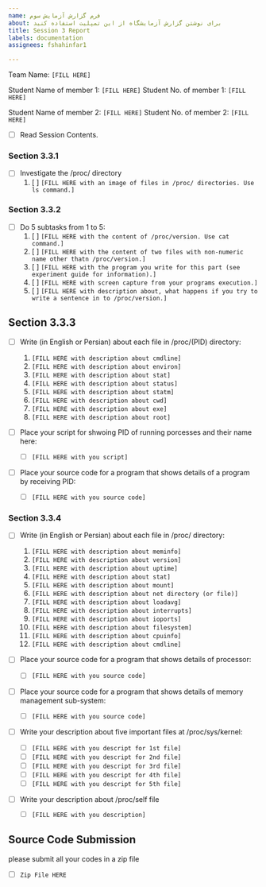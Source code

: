 ```yaml
---
name: فرم گزارش آزمایش سوم
about: برای نوشتن گزارش آزمایشگاه از این تمپلیت استفاده کنید
title: Session 3 Report
labels: documentation
assignees: fshahinfar1

---
```


Team Name: `[FILL HERE]`

Student Name of member 1: `[FILL HERE]`
Student No. of member 1: `[FILL HERE]`

Student Name of member 2: `[FILL HERE]`
Student No. of member 2: `[FILL HERE]`

- [ ] Read Session Contents.

### Section 3.3.1
- [ ] Investigate the /proc/ directory
    1. [ ] `[FILL HERE with an image of files in /proc/ directories. Use ls command.]`

### Section 3.3.2

- [ ] Do 5 subtasks from 1 to 5:
    1. [ ] `[FILL HERE with the content of /proc/version. Use cat command.]`
    1. [ ] `[FILL HERE with the content of two files with non-numeric name other thatn /proc/version.]`
    1. [ ] `[FILL HERE with the program you write for this part (see experiment guide for information).]`
    1. [ ] `[FILL HERE with screen capture from your programs execution.]`
    1. [ ] `[FILL HERE with description about, what happens if you try to write a sentence in to /proc/version.]`

## Section 3.3.3

- [ ] Write (in English or Persian) about each file in /proc/(PID) directory:
    1. `[FILL HERE with description about cmdline]`
    1. `[FILL HERE with description about environ]`
    1. `[FILL HERE with description about stat]`
    1. `[FILL HERE with description about status]`
    1. `[FILL HERE with description about statm]`
    1. `[FILL HERE with description about cwd]`
    1. `[FILL HERE with description about exe]`
    1. `[FILL HERE with description about root]`

- [ ] Place your script for shwoing PID of running porcesses and their name here:
    - [ ] `[FILL HERE with you script]`

- [ ] Place your source code for a program that shows details of a program by receiving PID:
    - [ ] `[FILL HERE with you source code]`

### Section 3.3.4

- [ ] Write (in English or Persian) about each file in /proc/ directory:
    1. `[FILL HERE with description about meminfo]`
    1. `[FILL HERE with description about version]`
    1. `[FILL HERE with description about uptime]`
    1. `[FILL HERE with description about stat]`
    1. `[FILL HERE with description about mount]`
    1. `[FILL HERE with description about net directory (or file)]`
    1. `[FILL HERE with description about loadavg]`
    1. `[FILL HERE with description about interrupts]`
    1. `[FILL HERE with description about ioports]`
    1. `[FILL HERE with description about filesystem]`
    1. `[FILL HERE with description about cpuinfo]`
    1. `[FILL HERE with description about cmdline]`

- [ ] Place your source code for a program that shows details of processor:
    - [ ] `[FILL HERE with you source code]`

- [ ] Place your source code for a program that shows details of memory management sub-system:
    - [ ] `[FILL HERE with you source code]`

- [ ] Write your description about five important files at /proc/sys/kernel:
    - [ ] `[FILL HERE with you descript for 1st file]`
    - [ ] `[FILL HERE with you descript for 2nd file]`
    - [ ] `[FILL HERE with you descript for 3rd file]`
    - [ ] `[FILL HERE with you descript for 4th file]`
    - [ ] `[FILL HERE with you descript for 5th file]`

- [ ] Write your description about /proc/self file
    - [ ] `[FILL HERE with you description]`


## Source Code Submission

please submit all your codes in a zip file

 - [ ] `Zip File HERE`
